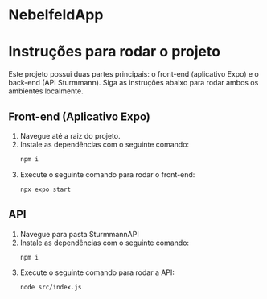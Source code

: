 # NebelfeldApp

# Instruções para rodar o projeto

Este projeto possui duas partes principais: o front-end (aplicativo Expo) e o back-end (API Sturmmann). Siga as instruções abaixo para rodar ambos os ambientes localmente.

## Front-end (Aplicativo Expo)

1. Navegue até a raiz do projeto.
2. Instale as dependências com o seguinte comando:
   ```bash
   npm i
3. Execute o seguinte comando para rodar o front-end:
   ```bash
   npx expo start

## API

1. Navegue para pasta SturmmannAPI
2. Instale as dependências com o seguinte comando:
   ```bash
   npm i
3. Execute o seguinte comando para rodar a API:
   ```bash
   node src/index.js
